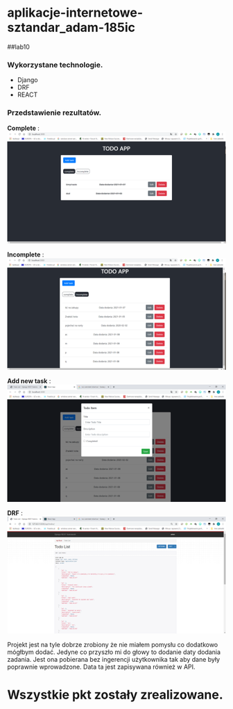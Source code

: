 # aplikacje-internetowe-sztandar_adam-185ic

##lab10

### Wykorzystane technologie.
* Django
* DRF
* REACT



### Przedstawienie rezultatów.
__Complete__ :  
![](md_img/1.png)  

__Incomplete__ :  
![](md_img/2.png)  

__Add new task__ :  
![](md_img/4.png)

__DRF__ :  
![](md_img/3.png)  

Projekt jest na tyle dobrze zrobiony że nie miałem pomysłu co dodatkowo mógłbym dodać. Jedyne co przyszło mi do głowy to dodanie daty dodania zadania.
Jest ona pobierana bez ingerencji użytkownika tak aby dane były poprawnie wprowadzone. Data ta jest zapisywana również w API.  
# Wszystkie pkt zostały zrealizowane.  


